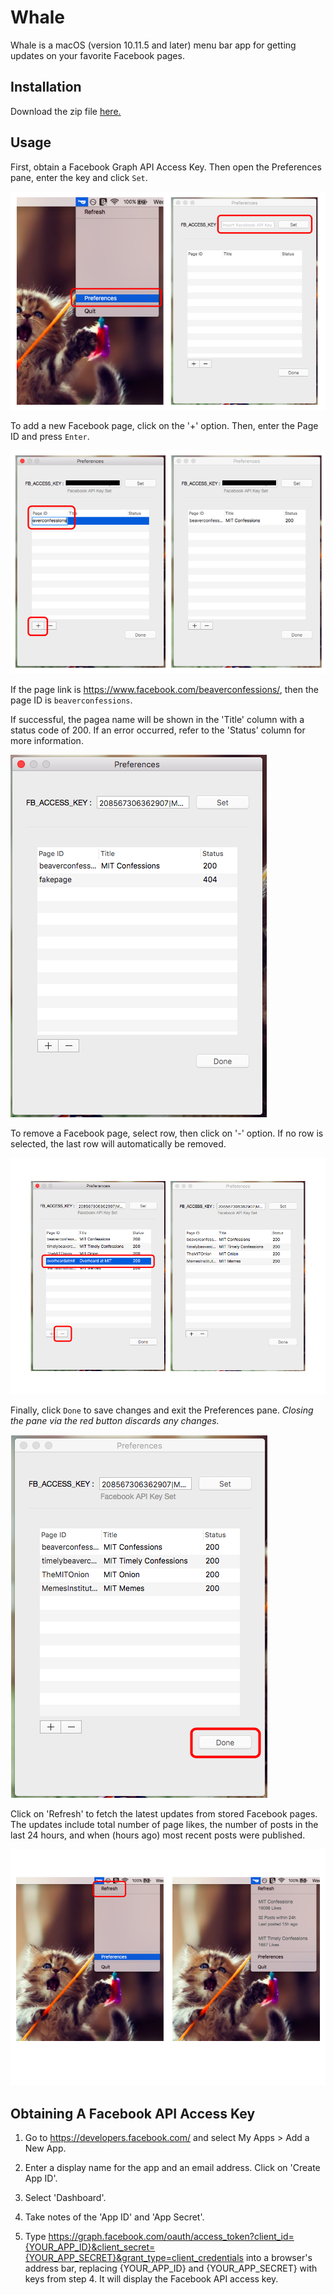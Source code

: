 
# Whale
Whale is a macOS (version 10.11.5 and later) menu bar app for getting updates on your favorite Facebook pages.

## Installation
Download the zip file [here.](Whale.app.zip)

## Usage
First, obtain a Facebook Graph API Access Key. Then open the Preferences pane, enter the key and click `Set`.

![AddingAPIKey](doc_images/add_api_key.png)

To add a new Facebook page, click on the '+' option. Then, enter the Page ID and press `Enter`.

![AddingPage](doc_images/add_page.png)

If the page link is https://www.facebook.com/beaverconfessions/, then the page ID is `beaverconfessions`.

If successful, the pagea name will be shown in the 'Title' column with a status code of 200. If an error occurred, refer to the 'Status' column for more information. 

![PageStatus](doc_images/page_status.png)

To remove a Facebook page, select row, then click on '-' option. If no row is selected, the last row will automatically be removed.

![RemovingPage](doc_images/remove_page.png)

Finally, click `Done` to save changes and exit the Preferences pane. <i>Closing the pane via the red button discards any changes.</i>

![SavingChanges](doc_images/exit_pref.png)

Click on 'Refresh' to fetch the latest updates from stored Facebook pages. The updates include total number of page likes, the number of posts in the last 24 hours, and when (hours ago) most recent posts were published.

![Refreshing](doc_images/refresh.png)

## Obtaining A Facebook API Access Key

1. Go to https://developers.facebook.com/ and select My Apps > Add a New App.

2. Enter a display name for the app and an email address. Click on 'Create App ID'.

3. Select 'Dashboard'.

4. Take notes of the 'App ID' and 'App Secret'.

5. Type https://graph.facebook.com/oauth/access_token?client_id={YOUR_APP_ID}&client_secret={YOUR_APP_SECRET}&grant_type=client_credentials into a browser's address bar, replacing {YOUR_APP_ID} and {YOUR_APP_SECRET} with keys from step 4. It will display the Facebook API access key.
